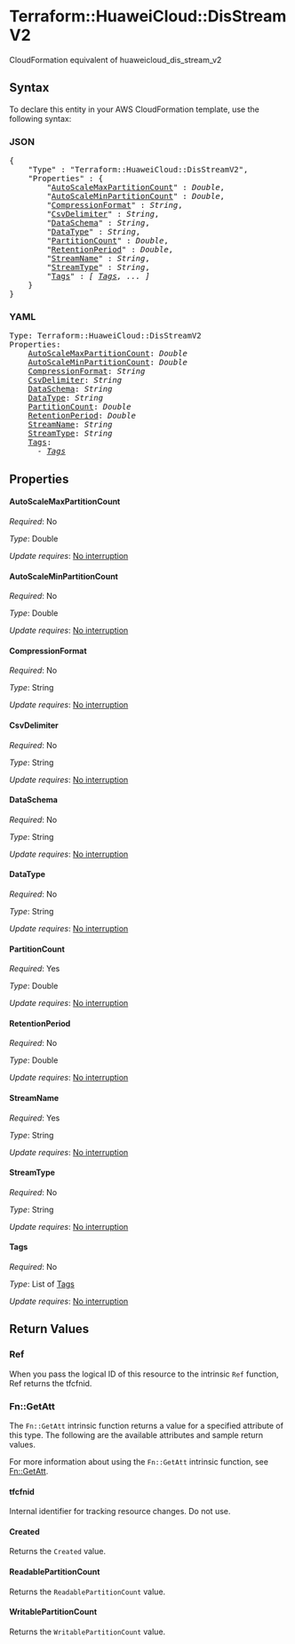 # Terraform::HuaweiCloud::DisStreamV2

CloudFormation equivalent of huaweicloud_dis_stream_v2

## Syntax

To declare this entity in your AWS CloudFormation template, use the following syntax:

### JSON

<pre>
{
    "Type" : "Terraform::HuaweiCloud::DisStreamV2",
    "Properties" : {
        "<a href="#autoscalemaxpartitioncount" title="AutoScaleMaxPartitionCount">AutoScaleMaxPartitionCount</a>" : <i>Double</i>,
        "<a href="#autoscaleminpartitioncount" title="AutoScaleMinPartitionCount">AutoScaleMinPartitionCount</a>" : <i>Double</i>,
        "<a href="#compressionformat" title="CompressionFormat">CompressionFormat</a>" : <i>String</i>,
        "<a href="#csvdelimiter" title="CsvDelimiter">CsvDelimiter</a>" : <i>String</i>,
        "<a href="#dataschema" title="DataSchema">DataSchema</a>" : <i>String</i>,
        "<a href="#datatype" title="DataType">DataType</a>" : <i>String</i>,
        "<a href="#partitioncount" title="PartitionCount">PartitionCount</a>" : <i>Double</i>,
        "<a href="#retentionperiod" title="RetentionPeriod">RetentionPeriod</a>" : <i>Double</i>,
        "<a href="#streamname" title="StreamName">StreamName</a>" : <i>String</i>,
        "<a href="#streamtype" title="StreamType">StreamType</a>" : <i>String</i>,
        "<a href="#tags" title="Tags">Tags</a>" : <i>[ <a href="tags.md">Tags</a>, ... ]</i>
    }
}
</pre>

### YAML

<pre>
Type: Terraform::HuaweiCloud::DisStreamV2
Properties:
    <a href="#autoscalemaxpartitioncount" title="AutoScaleMaxPartitionCount">AutoScaleMaxPartitionCount</a>: <i>Double</i>
    <a href="#autoscaleminpartitioncount" title="AutoScaleMinPartitionCount">AutoScaleMinPartitionCount</a>: <i>Double</i>
    <a href="#compressionformat" title="CompressionFormat">CompressionFormat</a>: <i>String</i>
    <a href="#csvdelimiter" title="CsvDelimiter">CsvDelimiter</a>: <i>String</i>
    <a href="#dataschema" title="DataSchema">DataSchema</a>: <i>String</i>
    <a href="#datatype" title="DataType">DataType</a>: <i>String</i>
    <a href="#partitioncount" title="PartitionCount">PartitionCount</a>: <i>Double</i>
    <a href="#retentionperiod" title="RetentionPeriod">RetentionPeriod</a>: <i>Double</i>
    <a href="#streamname" title="StreamName">StreamName</a>: <i>String</i>
    <a href="#streamtype" title="StreamType">StreamType</a>: <i>String</i>
    <a href="#tags" title="Tags">Tags</a>: <i>
      - <a href="tags.md">Tags</a></i>
</pre>

## Properties

#### AutoScaleMaxPartitionCount

_Required_: No

_Type_: Double

_Update requires_: [No interruption](https://docs.aws.amazon.com/AWSCloudFormation/latest/UserGuide/using-cfn-updating-stacks-update-behaviors.html#update-no-interrupt)

#### AutoScaleMinPartitionCount

_Required_: No

_Type_: Double

_Update requires_: [No interruption](https://docs.aws.amazon.com/AWSCloudFormation/latest/UserGuide/using-cfn-updating-stacks-update-behaviors.html#update-no-interrupt)

#### CompressionFormat

_Required_: No

_Type_: String

_Update requires_: [No interruption](https://docs.aws.amazon.com/AWSCloudFormation/latest/UserGuide/using-cfn-updating-stacks-update-behaviors.html#update-no-interrupt)

#### CsvDelimiter

_Required_: No

_Type_: String

_Update requires_: [No interruption](https://docs.aws.amazon.com/AWSCloudFormation/latest/UserGuide/using-cfn-updating-stacks-update-behaviors.html#update-no-interrupt)

#### DataSchema

_Required_: No

_Type_: String

_Update requires_: [No interruption](https://docs.aws.amazon.com/AWSCloudFormation/latest/UserGuide/using-cfn-updating-stacks-update-behaviors.html#update-no-interrupt)

#### DataType

_Required_: No

_Type_: String

_Update requires_: [No interruption](https://docs.aws.amazon.com/AWSCloudFormation/latest/UserGuide/using-cfn-updating-stacks-update-behaviors.html#update-no-interrupt)

#### PartitionCount

_Required_: Yes

_Type_: Double

_Update requires_: [No interruption](https://docs.aws.amazon.com/AWSCloudFormation/latest/UserGuide/using-cfn-updating-stacks-update-behaviors.html#update-no-interrupt)

#### RetentionPeriod

_Required_: No

_Type_: Double

_Update requires_: [No interruption](https://docs.aws.amazon.com/AWSCloudFormation/latest/UserGuide/using-cfn-updating-stacks-update-behaviors.html#update-no-interrupt)

#### StreamName

_Required_: Yes

_Type_: String

_Update requires_: [No interruption](https://docs.aws.amazon.com/AWSCloudFormation/latest/UserGuide/using-cfn-updating-stacks-update-behaviors.html#update-no-interrupt)

#### StreamType

_Required_: No

_Type_: String

_Update requires_: [No interruption](https://docs.aws.amazon.com/AWSCloudFormation/latest/UserGuide/using-cfn-updating-stacks-update-behaviors.html#update-no-interrupt)

#### Tags

_Required_: No

_Type_: List of <a href="tags.md">Tags</a>

_Update requires_: [No interruption](https://docs.aws.amazon.com/AWSCloudFormation/latest/UserGuide/using-cfn-updating-stacks-update-behaviors.html#update-no-interrupt)

## Return Values

### Ref

When you pass the logical ID of this resource to the intrinsic `Ref` function, Ref returns the tfcfnid.

### Fn::GetAtt

The `Fn::GetAtt` intrinsic function returns a value for a specified attribute of this type. The following are the available attributes and sample return values.

For more information about using the `Fn::GetAtt` intrinsic function, see [Fn::GetAtt](https://docs.aws.amazon.com/AWSCloudFormation/latest/UserGuide/intrinsic-function-reference-getatt.html).

#### tfcfnid

Internal identifier for tracking resource changes. Do not use.

#### Created

Returns the <code>Created</code> value.

#### ReadablePartitionCount

Returns the <code>ReadablePartitionCount</code> value.

#### WritablePartitionCount

Returns the <code>WritablePartitionCount</code> value.

